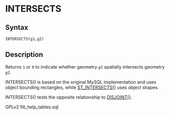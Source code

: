 # INTERSECTS

## Syntax

```sql
INTERSECTS(g1,g2)
```

## Description

Returns `1` or `0` to indicate whether geometry _`g1`_ spatially intersects geometry _`g2`_.

INTERSECTS() is based on the original MySQL implementation and uses object bounding rectangles, while [ST\_INTERSECTS()](st-intersects.md) uses object shapes.

INTERSECTS() tests the opposite relationship to [DISJOINT()](disjoint.md).

GPLv2 fill\_help\_tables.sql
